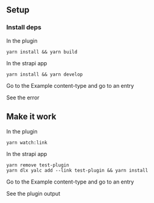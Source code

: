 ## Setup

### Install deps

In the plugin 

```
yarn install && yarn build
```

In the strapi app

```
yarn install && yarn develop
```


Go to the Example content-type and go to an entry

See the error

## Make it work

In the plugin

```
yarn watch:link
```

In the strapi app

```
yarn remove test-plugin
yarn dlx yalc add --link test-plugin && yarn install
```

Go to the Example content-type and go to an entry

See the plugin output
